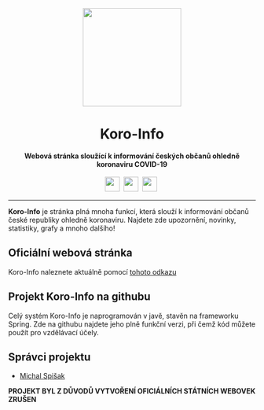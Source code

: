 <div align="center">
    <img src="https://i.imgur.com/IIATI01.png" height="200" width="200">
    <h1>Koro-Info</h1>
    <strong>Webová stránka sloužící k informování českých občanů ohledně koronaviru COVID-19</strong><br><br>
    <img src="https://forthebadge.com/images/badges/made-with-java.svg" height="30">&nbsp;
    <img src="https://forthebadge.com/images/badges/built-with-love.svg" height="30">&nbsp;
    <img src="https://forthebadge.com/images/badges/uses-html.svg" height="30">&nbsp;
</div>

---

**Koro-Info** je stránka plná mnoha funkcí, která slouží k informování občanů české republiky ohledně koronaviru. Najdete zde upozornění, novinky, statistiky, grafy a mnoho dalšího!

## Oficiální webová stránka
Koro-Info naleznete aktuálně pomocí [tohoto odkazu](https://koroinfo.nejrychlejsi.eu/)

## Projekt Koro-Info na githubu
Celý systém Koro-Info je naprogramován v javě, stavěn na frameworku Spring.
Zde na githubu najdete jeho plně funkční verzi, při čemž kód můžete použít pro vzdělávací účely.

## Správci projektu
* [Michal Spišak](https://github.com/Speedy11CZ)


**PROJEKT BYL Z DŮVODŮ VYTVOŘENÍ OFICIÁLNÍCH STÁTNÍCH WEBOVEK ZRUŠEN**
